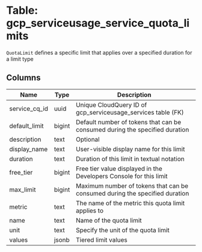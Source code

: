 
# Table: gcp_serviceusage_service_quota_limits
`QuotaLimit` defines a specific limit that applies over a specified duration for a limit type
## Columns
| Name        | Type           | Description  |
| ------------- | ------------- | -----  |
|service_cq_id|uuid|Unique CloudQuery ID of gcp_serviceusage_services table (FK)|
|default_limit|bigint|Default number of tokens that can be consumed during the specified duration|
|description|text|Optional|
|display_name|text|User-visible display name for this limit|
|duration|text|Duration of this limit in textual notation|
|free_tier|bigint|Free tier value displayed in the Developers Console for this limit|
|max_limit|bigint|Maximum number of tokens that can be consumed during the specified duration|
|metric|text|The name of the metric this quota limit applies to|
|name|text|Name of the quota limit|
|unit|text|Specify the unit of the quota limit|
|values|jsonb|Tiered limit values|
